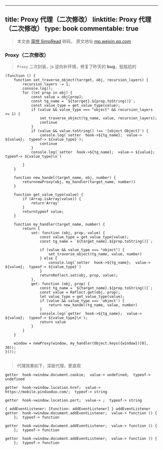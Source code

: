 
---
title: Proxy 代理（二次修改）
linktitle: Proxy 代理（二次修改）
type: book
commentable: true
---

> 本文由 [简悦 SimpRead](http://ksria.com/simpread/) 转码， 原文地址 [mp.weixin.qq.com](https://mp.weixin.qq.com/s?__biz=MzIyMjQ3OTE5MA==&mid=2247483738&idx=1&sn=1d53007e7805d88e5841a582718f0e16&chksm=e82d9763df5a1e75e59b27c3b6772b78eeb2b9ccd219df09362b8a4ac7f455766d8e76f6b362&mpshare=1&scene=1&srcid=030205ef041Dql3QXB3GY2bT&sharer_sharetime=1646203661515&sharer_shareid=56da189f782ce62249ab4f6494feca50&version=3.1.20.90367&platform=mac#rd)

### Proxy（二次修改）

> `Proxy` 二次封装，js 逆向补环境，修复了昨天的 **bug**，挺尴尬的

```
(function () {
    function set_traverse_object(tarrget, obj, recursion_layers) {
        recursion_layers -= 1;
        console.log();
        for (let prop in obj) {
            const value = obj[prop];
            const tg_name = `${tarrget}.${prop.toString()}`;
            const value_type = get_value_type(value);
            if (value && value_type === "object" && recursion_layers >= 1) {
                set_traverse_object(tg_name, value, recursion_layers);
                continue
            }
            if (value && value.toString() !== '[object Object]') {
                console.log(`setter  hook->${tg_name};  value-> ${value};  typeof-> ${value_type}`);
                continue
            }
            console.log(`setter  hook->${tg_name};  value-> ${value};  typeof-> ${value_type}\n`)

        }
    }

    function new_handel(target_name, obj, number) {
        returnnewProxy(obj, my_handler(target_name, number))
    }

    function get_value_type(value) {
        if (Array.isArray(value)) {
            return'Array'
        }
        returntypeof value;
    }

    function my_handler(target_name, number) {
        return {
            set: function (obj, prop, value) {
                const value_type = get_value_type(value);
                const tg_name = `${target_name}.${prop.toString()}`;

                if (value && value_type === "object") {
                    set_traverse_object(tg_name, value, number)
                } else {
                    console.log(`setter  hook->${tg_name};  value-> ${value};  typeof-> ${value_type}`)
                }
                returnReflect.set(obj, prop, value);
            },
            get: function (obj, prop) {
                const tg_name = `${target_name}.${prop.toString()}`;
                const value = Reflect.get(obj, prop);
                let value_type = get_value_type(value);
                if (value && value_type === 'object') {
                    return new_handel(tg_name, value, number)
                }
                console.log(`getter  hook->${tg_name};  value-> ${value};  typeof-> ${value_type}\n`);
                return value
            }
        }
    }

    window = newProxy(window, my_handler(Object.keys({window})[0], 30));
}());


```

> 代理效果如下，深层代理，更直观

```
getter  hook->window.document.cookie;  value-> undefined;  typeof-> undefined

getter  hook->window.location.href;  value-> https://mobile.pinduoduo.com/;  typeof-> string

getter  hook->window.location.port;  value-> ;  typeof-> string

{ addEventListener: [Function: addEventListener] } addEventListener
getter  hook->window.document.addEventListener;  value-> function () {
    };  typeof-> function

getter  hook->window.document.addEventListener;  value-> function () {
    };  typeof-> function

getter  hook->window.document.addEventListener;  value-> function () {
    };  typeof-> function


```
    